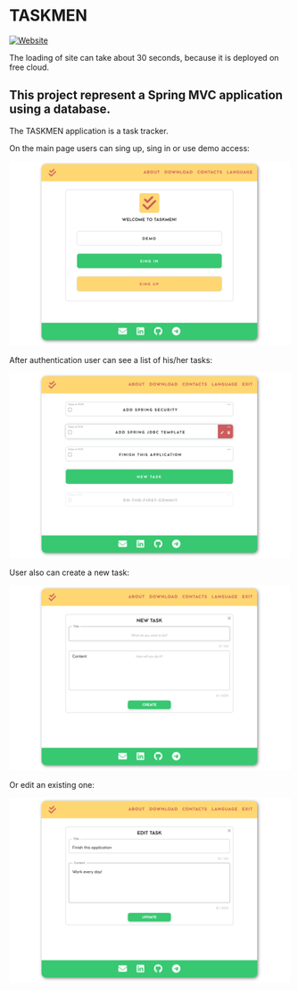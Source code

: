 # TASKMEN

<a href="https://taskmen-app.herokuapp.com/" target="_blank">
<img alt="Website" src="https://img.shields.io/website?down_color=red&down_message=don%27t%20work&style=for-the-badge&up_message=taskmen-app.herokuapp.com&url=https%3A%2F%2Ftaskmen-app.herokuapp.com%2F">
</a>

The loading of site can take about 30 seconds, because it is deployed on free cloud.

This project represent a Spring MVC application using a database.
---

The TASKMEN application is a task tracker.

On the main page users can sing up, sing in or use demo access:

![main.png](img/main.png)

After authentication user can see a list of his/her tasks:

![tasks.png](img/tasks.png)

User also can create a new task:

![new.png](img/new.png) 

Or edit an existing one:

![edit.png](img/edit.png)

